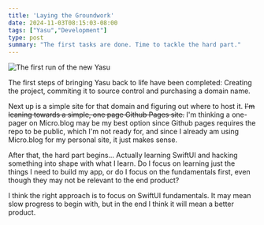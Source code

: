 ```yaml
---
title: 'Laying the Groundwork'
date: 2024-11-03T08:15:03-08:00
tags: ["Yasu","Development"]
type: post
summary: "The first tasks are done. Time to tackle the hard part."
---
```

![The first run of the new Yasu](/img/first-run.jpeg)

The first steps of bringing Yasu back to life have been completed: Creating the project, commiting it to source control and purchasing a domain name.

Next up is a simple site for that domain and figuring out where to host it. ~~I'm leaning towards a simple, one page Github Pages site.~~ I'm thinking a one-pager on Micro.blog may be my best option since Github pages requires the repo to be public, which I'm not ready for, and since I already am using Micro.blog for my personal site, it just makes sense.

After that, the hard part begins... Actually learning SwiftUI and hacking something into shape with what I learn. Do I focus on learning just the things I need to build my app, or do I focus on the fundamentals first, even though they may not be relevant to the end product?

I think the right approach is to focus on SwiftUI fundamentals. It may mean slow progress to begin with, but in the end I think it will mean a better product.
